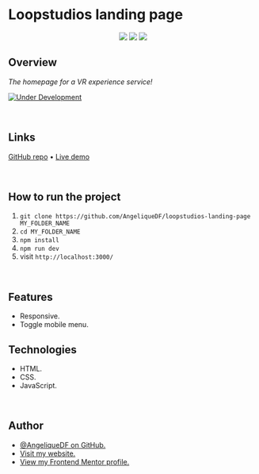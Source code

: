 # Loopstudios landing page

<!-- ![Screenshot of the Loopstudios landing page](./design/desktop-preview.jpg) -->

<div align="center">
  <img src="./logo-html5.svg">
  <img src="./logo-css3.svg">
  <img src="./logo-javascript-img.svg">
</div>

## Overview

_The homepage for a VR experience service!_

[![Under Development](https://img.shields.io/badge/under-development-orange.svg)](https://github.com/)

<br />

## Links

<p>
<a href="https://github.com/AngeliqueDF/loopstudios-landing-page">GitHub repo</a> • <a href="https://github.com/AngeliqueDF">Live demo </a>
</p>

<br />

## How to run the project

1. `git clone https://github.com/AngeliqueDF/loopstudios-landing-page MY_FOLDER_NAME`
2. `cd MY_FOLDER_NAME`
3. `npm install`
4. `npm run dev`
5. visit `http://localhost:3000/`

<br />

## Features

- Responsive.
- Toggle mobile menu.

## Technologies

- HTML.
- CSS.
- JavaScript.

<br />

## Author

- [@AngeliqueDF on GitHub.](https://github.com/AngeliqueDF)
- [Visit my website.](https://adf.dev)
- [View my Frontend Mentor profile.](https://www.frontendmentor.io/profile/AngeliqueDF)
